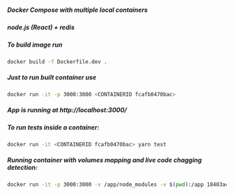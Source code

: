 ##### Docker Compose with multiple local containers
##### node.js (React) + redis

##### To build image run
```bash
docker build -f Dockerfile.dev .
```

##### Just to run built container use
```bash
docker run -it -p 3000:3000 <CONTAINERID fcafb0470bac>
```

##### App is running at http://localhost:3000/

##### To run tests inside a container:
```bash
docker run -it <CONTAINERID fcafb0470bac> yarn test
```

##### Running container with volumes mapping and live code chagging detection:
```bash
docker run -it -p 3000:3000 -v /app/node_modules -v $(pwd):/app 18403a4bf0dd
```
